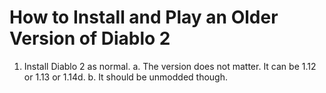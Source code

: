 # How to Install and Play an Older Version of Diablo 2


1. Install Diablo 2 as normal.
	a. The version does not matter. It can be 1.12 or 1.13 or 1.14d.
	b. It should be unmodded though.
